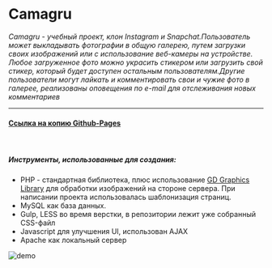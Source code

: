 <h1>Camagru</h1>

<i>Camagru - учебный проект, клон Instagram и Snapchat.Пользователь может выкладывать фотографии в общую галерею, путем загрузки своих изображений или с использование веб-камеры на устройстве. Любое загруженное фото можно украсить стикером или загрузить свой стикер, который будет доступен остальным пользователям.Другие пользователи могут лайкать и комментировать свои и чужие фото в галерее, реализованы оповещения по e-mail для отслеживания новых комментариев</i>
___________________________________________________
<h4><a href="https://evgeniia-rushakova.github.io/Camagru/">Ссылка на копию Github-Pages</a></h4><br>
<h5>Инструменты, использованные для создания:</h5>
<ul>
<li>PHP - стандартная библиотека, плюс использование <a href="https://www.php.net/manual/ru/book.image.php">GD Graphics Library</a> для обработки изображений на стороне сервера. При написании проекта использовалась шаблонизация страниц.</li>
<li>MySQL как база данных.</li>
<li>Gulp, LESS во время верстки, в репозитории лежит уже собранный CSS-файл</li>
<li>Javascript для улучшения UI, использован AJAX</li>
<li>Apache как локальный сервер</li>
</ul>

<img src="https://github.com/evgeniia-rushakova/fantastic-doodle-camagru/blob/master/docs/Screen%20recording%20(1).gif" alt="demo">

